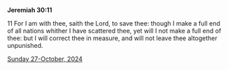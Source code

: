 **Jeremiah 30:11**

11 For I am with thee, saith the Lord, to save thee: though I make a full end of all nations whither I have scattered thee, yet will I not make a full end of thee: but I will correct thee in measure, and will not leave thee altogether unpunished.

[Sunday 27-October, 2024](https://getbible.life/kjv/Jeremiah/30/11)
